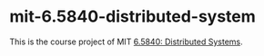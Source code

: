 # mit-6.5840-distributed-system

This is the course project of MIT [6.5840: Distributed Systems](https://pdos.csail.mit.edu/6.824/index.html).